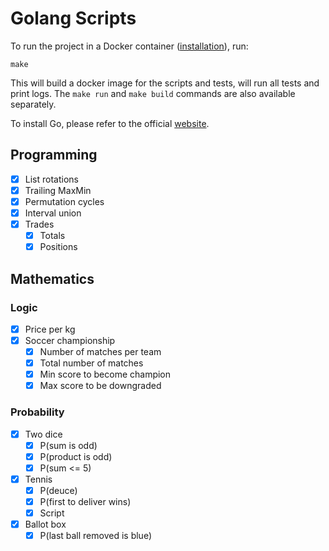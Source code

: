 # Golang Scripts

To run the project in a Docker container (<a href=https://docs.docker.com/get-docker>installation</a>), run:
```
make
```

This will build a docker image for the scripts and tests, will run all tests and print logs.
The `make run` and `make build` commands are also available separately.

To install Go, please refer to the official <a href=https://go.dev/doc/install>website</a>.

## Programming
- [X] List rotations
- [X] Trailing MaxMin
- [X] Permutation cycles
- [X] Interval union
- [X] Trades
  - [X] Totals
  - [X] Positions

## Mathematics

### Logic
- [X] Price per kg
- [X] Soccer championship
  - [X] Number of matches per team
  - [X] Total number of matches
  - [X] Min score to become champion
  - [X] Max score to be downgraded

### Probability
- [X] Two dice
  - [X] P(sum is odd)
  - [X] P(product is odd)
  - [X] P(sum <= 5)
- [X] Tennis
  - [X] P(deuce)
  - [X] P(first to deliver wins)
  - [X] Script
- [X] Ballot box
  - [X] P(last ball removed is blue)
